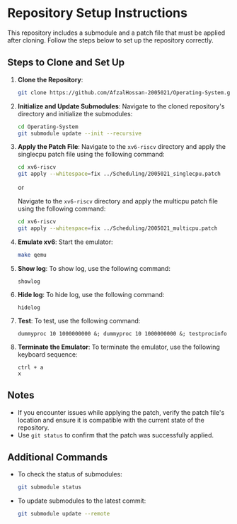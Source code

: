 # Repository Setup Instructions

This repository includes a submodule and a patch file that must be applied after cloning. Follow the steps below to set up the repository correctly.

## Steps to Clone and Set Up

1. **Clone the Repository**:
   ```bash
   git clone https://github.com/AfzalHossan-2005021/Operating-System.git
   ```

2. **Initialize and Update Submodules**:
   Navigate to the cloned repository's directory and initialize the submodules:
   ```bash
   cd Operating-System
   git submodule update --init --recursive
   ```

3. **Apply the Patch File**:
   Navigate to the `xv6-riscv` directory and apply the singlecpu patch file using the following command:
   ```bash
   cd xv6-riscv
   git apply --whitespace=fix ../Scheduling/2005021_singlecpu.patch
   ```

   or

   Navigate to the `xv6-riscv` directory and apply the multicpu patch file using the following command:
   ```bash
   cd xv6-riscv
   git apply --whitespace=fix ../Scheduling/2005021_multicpu.patch
   ```

4. **Emulate xv6**:
   Start the emulator:
   ```bash
   make qemu
   ```

5. **Show log**:
   To show log, use the following command:
   ```
   showlog
   ```

6. **Hide log**:
   To hide log, use the following command:
   ```
   hidelog
   ```

7. **Test**:
   To test, use the following command:
   ```
   dummyproc 10 1000000000 &; dummyproc 10 1000000000 &; testprocinfo
   ```

8. **Terminate the Emulator**:
   To terminate the emulator, use the following keyboard sequence:
   ```
   ctrl + a
   x
   ```

## Notes

- If you encounter issues while applying the patch, verify the patch file's location and ensure it is compatible with the current state of the repository.
- Use `git status` to confirm that the patch was successfully applied.

## Additional Commands

- To check the status of submodules:
  ```bash
  git submodule status
  ```
- To update submodules to the latest commit:
  ```bash
  git submodule update --remote
  ```
